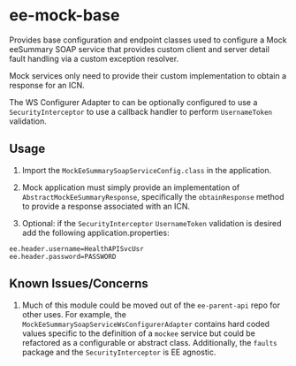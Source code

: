 # ee-mock-base

Provides base configuration and endpoint classes used to configure a Mock eeSummary SOAP service that provides custom client and server detail fault handling via a custom exception resolver.

Mock services only need to provide their custom implementation to obtain a response for an ICN.

The WS Configurer Adapter to can be optionally configured to use a `SecurityInterceptor` to use a callback handler to perform `UsernameToken` validation.

## Usage

1. Import the `MockEeSummarySoapServiceConfig.class` in the application.

2. Mock application must simply provide an implementation of `AbstractMockEeSummaryResponse`, specifically the `obtainResponse` method to provide a response associated with an ICN.  

3. Optional: if the `SecurityInterceptor` `UsernameToken` validation is desired add the following application.properties:

```
ee.header.username=HealthAPISvcUsr
ee.header.password=PASSWORD
```

## Known Issues/Concerns

1. Much of this module could be moved out of the `ee-parent-api` repo for other uses.  For example, the `MockEeSummarySoapServiceWsConfigurerAdapter` contains hard coded values specific to the definition of a `mockee` service but could be refactored as a configurable or abstract class.  Additionally, the `faults` package and the `SecurityInterceptor` is EE agnostic.
